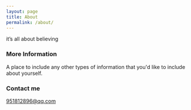 ```yaml
---
layout: page
title: About
permalink: /about/
---
```


it’s all about believing

### More Information

A place to include any other types of information that you'd like to include about yourself.

### Contact me

[951812896@qq.com](mailto:email@domain.com)
